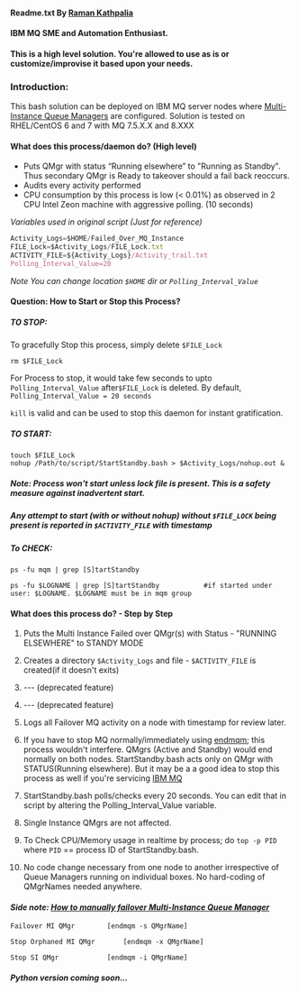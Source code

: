 #### Readme.txt By [Raman Kathpalia](https://www.linkedin.com/in/ramankathpalia10)
#### IBM MQ SME and Automation Enthusiast.
#### This is a high level solution. You're allowed to use as is or customize/improvise it based upon your needs.

### Introduction: 

This bash solution can be deployed on IBM MQ server nodes where [Multi-Instance Queue Managers](https://www.ibm.com/support/knowledgecenter/en/SSFKSJ_8.0.0/com.ibm.mq.con.doc/q018140_.htm) are configured. 
Solution is tested on RHEL/CentOS 6 and 7 with MQ 7.5.X.X and 8.XXX

#### What does this process/daemon do? (High level) 

-	Puts QMgr with status “Running elsewhere” to "Running as Standby". Thus secondary QMgr is Ready to takeover should  a fail back reoccurs. 
-	Audits every activity performed
-	CPU consumption by this process is low (< 0.01%) as observed in 2 CPU Intel Zeon machine with aggressive polling. (10 seconds)


*Variables used in original script (Just for reference)*

```javascript
Activity_Logs=$HOME/Failed_Over_MQ_Instance
FILE_Lock=$Activity_Logs/FILE_Lock.txt
ACTIVITY_FILE=${Activity_Logs}/Activity_trail.txt
Polling_Interval_Value=20
```

*Note You can change location `$HOME` dir  or `Polling_Interval_Value`*

#### Question: How to Start or Stop this Process?

##### TO STOP:

 To gracefully Stop this process, simply delete `$FILE_Lock`

   	rm $FILE_Lock

 For Process to stop, it would take few seconds to upto `Polling_Interval_Value` after`$FILE_Lock` is deleted.
 By  default, `Polling_Interval_Value = 20 seconds`

 `kill` is valid and can be used to stop this daemon for instant gratification. 

##### TO START:

	touch $FILE_Lock
  	nohup /Path/to/script/StartStandby.bash > $Activity_Logs/nohup.out &
	
#####     Note: Process won't start unless lock file is present. This is a safety measure against inadvertent start.
#####     Any attempt to start (with or without nohup) without `$FILE_LOCK` being present is reported in `$ACTIVITY_FILE` with timestamp
	
##### To CHECK:

   	ps -fu mqm | grep [S]tartStandby
	
   	ps -fu $LOGNAME | grep [S]tartStandby       	#if started under user: $LOGNAME. $LOGNAME must be in mqm group
	

#### What does this process do? - Step by Step


1.	Puts the Multi Instance Failed over QMgr(s) with Status - "RUNNING ELSEWHERE" to STANDY MODE

2.	Creates a directory `$Activity_Logs` and file - `$ACTIVITY_FILE` is created(if it doesn't exits)

3. 	--- (deprecated feature)

4. 	--- (deprecated feature)

5.	Logs all Failover MQ activity on a node with timestamp for review later.
	
6. 	If you have to stop MQ normally/immediately using [endmqm](https://www.ibm.com/support/knowledgecenter/en/SSFKSJ_9.0.0/com.ibm.mq.ref.adm.doc/q083320_.htm); this process wouldn't interfere. QMgrs (Active and Standby) would end normally on both nodes. StartStandby.bash acts only on QMgr with STATUS(Running elsewhere). But it may be a a good idea to stop this process as well if you're servicing [IBM MQ](http://www-03.ibm.com/software/products/en/ibm-mq) 

7. StartStandby.bash polls/checks every 20 seconds. You can edit that in script by altering the Polling_Interval_Value 	      variable.

8. Single Instance QMgrs are not affected. 

9. To Check CPU/Memory usage in realtime by process; do `top -p PID` where `PID` == process ID of StartStandby.bash. 

10. No code change necessary from one node to another irrespective of Queue Managers running on individual boxes. 
    No hard-coding of QMgrNames needed anywhere.



#### *Side note:  [How to manually failover Multi-Instance Queue Manager](https://www.ibm.com/support/knowledgecenter/en/SSFKSJ_7.5.0/com.ibm.mq.con.doc/q018330_.htm)*

	Failover MI QMgr		[endmqm -s QMgrName]

	Stop Orphaned MI QMgr     	[endmqm -x QMgrName]

	Stop SI QMgr			[endmqm -i QMgrName]
	
##### *Python version coming soon...*
